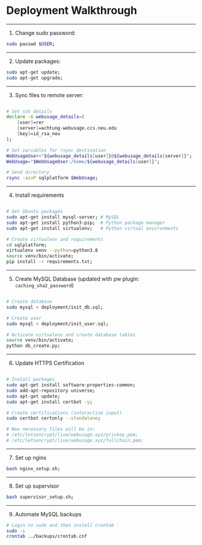 # Deployment Walkthrough


------------------------------------------------------------------------------

1. Change sudo password: 
```sh
sudo passwd $USER;
```

------------------------------------------------------------------------------

2. Update packages:

```sh
sudo apt-get update;
sudo apt-get upgrade;
```

------------------------------------------------------------------------------

3. Sync files to remote server:

```sh

# Set ssh details
declare -A webusage_details=( 
    [user]=rer
    [server]=achtung-webusage.ccs.neu.edu
    [key]=id_rsa_neu
);

# Set variables for rsync destination
WebUsageUser="${webusage_details[user]}@${webusage_details[server]}";
WebUsage="$WebUsageUser:/home/${webusage_details[user]}";

# Send directory
rsync -azvP sqlplatform $WebUsage;
```

------------------------------------------------------------------------------

4. Install requirements

```sh

# Get Ubuntu packages
sudo apt-get install mysql-server; # MySQL
sudo apt-get install python3-pip;  # Python package manager
sudo apt-get install virtualenv;   # Python virtual environments

# Create virtualenv and requirements
cd sqlplatform;
virtualenv venv --python=python3.8
source venv/bin/activate;
pip install -r requirements.txt;
```

------------------------------------------------------------------------------

5. Create MySQL Database (updated with pw plugin: `caching_sha2_password`)
```sh 

# Create database
sudo mysql < deployment/init_db.sql;

# Create user
sudo mysql < deployment/init_user.sql;

# Activate virtualenv and create database tables
source venv/bin/activate;
python db_create.py;
```


------------------------------------------------------------------------------

6. Update HTTPS Certification
```sh

# Install packages
sudo apt-get install software-properties-common;
sudo add-apt-repository universe;
sudo apt-get update;
sudo apt-get install certbot -y;

# Create certifications (interactive input)
sudo certbot certonly --standalone;

# New necessary files will be in:
# /etc/letsencrypt/live/webusage.xyz/privkey.pem;
# /etc/letsencrypt/live/webusage.xyz/fullchain.pem;

```

------------------------------------------------------------------------------

7. Set up nginx
```sh 
bash nginx_setup.sh;
```

------------------------------------------------------------------------------

8. Set up supervisor
```sh 
bash supervisor_setup.sh;
```

------------------------------------------------------------------------------


9. Automate MySQL backups
```sh 
# Login to sudo and then install crontab
sudo -i
crontab ../backups/crontab.cnf
```

